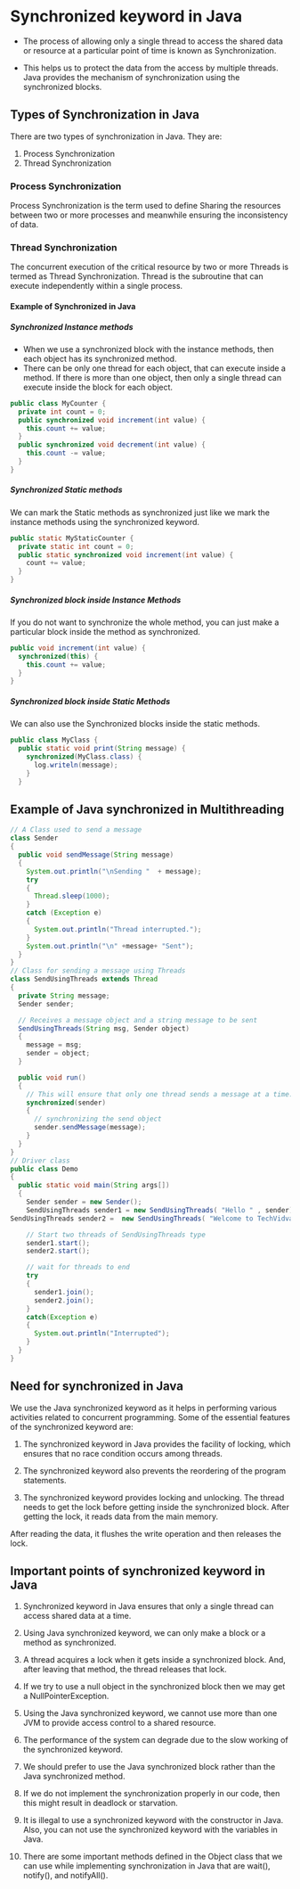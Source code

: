
# Synchronized keyword in Java

* The process of allowing only a single thread to access the shared data or resource at a particular point of time is known as Synchronization.

* This helps us to protect the data from the access by multiple threads. Java provides the mechanism of synchronization using the synchronized blocks.


## Types of Synchronization in Java
There are two types of synchronization in Java. They are:

1. Process Synchronization
2. Thread Synchronization

### Process Synchronization

Process Synchronization is the term used to define Sharing the resources between two or more processes and meanwhile ensuring the inconsistency of data.

### Thread Synchronization

The concurrent execution of the critical resource by two or more Threads is termed as Thread Synchronization. Thread is the subroutine that can execute independently within a single process.

#### Example of Synchronized in Java

##### Synchronized Instance methods
*  When we use a synchronized block with the instance methods, then each object has its synchronized method.
*  There can be only one thread for each object, that can execute inside a method. If there is more than one object, then only a single thread can execute inside the block for each object.


```java
public class MyCounter {
  private int count = 0;
  public synchronized void increment(int value) {
    this.count += value;
  }
  public synchronized void decrement(int value) {
    this.count -= value;
  }
}
```
##### Synchronized Static methods

We can mark the Static methods as synchronized just like we mark the instance methods using the synchronized keyword.

```java
public static MyStaticCounter {
  private static int count = 0;
  public static synchronized void increment(int value) {
    count += value;
  }
}
```

##### Synchronized block inside Instance Methods

If you do not want to synchronize the whole method, you can just make a particular block inside the method as synchronized.

```java
public void increment(int value) {
  synchronized(this) {
    this.count += value;
  }
}
```

##### Synchronized block inside Static Methods

We can also use the Synchronized blocks inside the static methods. 


```java
public class MyClass {
  public static void print(String message) {
    synchronized(MyClass.class) {
      log.writeln(message);
    }
  }
```

## Example of Java synchronized in Multithreading

```java
// A Class used to send a message 
class Sender 
{ 
  public void sendMessage(String message)
  { 
    System.out.println("\nSending "  + message);
    try
    { 
      Thread.sleep(1000); 
    } 
    catch (Exception e) 
    { 
      System.out.println("Thread interrupted."); 
    } 
    System.out.println("\n" +message+ "Sent");
  }
} 
// Class for sending a message using Threads 
class SendUsingThreads extends Thread 
{ 
  private String message; 
  Sender sender; 

  // Receives a message object and a string message to be sent 
  SendUsingThreads(String msg, Sender object)
  { 
    message = msg;
    sender = object; 
  } 

  public void run() 
  { 
    // This will ensure that only one thread sends a message at a time. 
    synchronized(sender) 
    { 
      // synchronizing the send object 
      sender.sendMessage(message);
    } 
  } 
} 
// Driver class 
public class Demo
{ 
  public static void main(String args[]) 
  { 
    Sender sender = new Sender(); 
    SendUsingThreads sender1 = new SendUsingThreads( "Hello " , sender);
SendUsingThreads sender2 =  new SendUsingThreads( "Welcome to TechVidvan Tutorials ", sender);

    // Start two threads of SendUsingThreads type 
    sender1.start(); 
    sender2.start(); 

    // wait for threads to end 
    try
    { 
      sender1.join(); 
      sender2.join(); 
    } 
    catch(Exception e) 
    { 
      System.out.println("Interrupted"); 
    } 
  } 
} 
```


## Need for synchronized in Java

We use the Java synchronized keyword as it helps in performing various activities related to concurrent programming. Some of the essential features of the synchronized keyword are:

1. The synchronized keyword in Java provides the facility of locking, which ensures that no race condition occurs among threads.

2. The synchronized keyword also prevents the reordering of the program statements.

3. The synchronized keyword provides locking and unlocking. The thread needs to get the lock before getting inside the synchronized block. After getting the lock, it reads data from the main memory.

After reading the data, it flushes the write operation and then releases the lock.


## Important points of synchronized keyword in Java

1. Synchronized keyword in Java ensures that only a single thread can access shared data at a time.

2. Using Java synchronized keyword, we can only make a block or a method as synchronized.

3. A thread acquires a lock when it gets inside a synchronized block. And, after leaving that method, the thread releases that lock.

4. If we try to use a null object in the synchronized block then we may get a NullPointerException.

5. Using the Java synchronized keyword, we cannot use more than one JVM to provide access control to a shared resource.

6. The performance of the system can degrade due to the slow working of the synchronized keyword.


7. We should prefer to use the Java synchronized block rather than the Java synchronized method.

8. If we do not implement the synchronization properly in our code, then this might result in deadlock or starvation.

9. It is illegal to use a synchronized keyword with the constructor in Java. Also, you can not use the synchronized keyword with the variables in Java.

10. There are some important methods defined in the Object class that we can use while implementing synchronization in Java that are wait(), notify(), and notifyAll().
